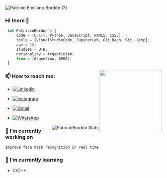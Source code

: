 ![Patricio Emiliano Bordón (7)](https://user-images.githubusercontent.com/95234993/155026237-b1884e44-65d4-4984-8fa9-c8636d385ade.gif)


### Hi there 👋

```js
 let PatricioBordon = {
     code = [C/C++, Python, JavaScript, HTML5, CSS3];
     tools = [VisualStudioCode, JupyterLab, Git_Bash, Git, Gimp];
     age = 18;
     studies = UTN;
     nacionality = Argentinian;
     from = [Argentina, AMBA];
 }

```
<img align= "right" width= "200px" src= "https://pa1.narvii.com/6580/8098c6e9207376889eeb0532d9f5a0723c4d73f5_hq.gif"/>

### 📫 How to reach me:
- [![Linkedin](https://img.shields.io/badge/-LinkedIn-blue?style=flat&logo=Linkedin&logoColor=white)](https://www.linkedin.com/in/patricio-bordon-6511981b3/)
- [![Instagram](https://img.shields.io/badge/-Instagram-c13584?style=flat&labelColor=c13584&logo=instagram&logoColor=white)](https://www.instagram.com/patricio_bordon_/?hl=es)
- [![Gmail](https://img.shields.io/badge/-Gmail-c14438?style=flat&logo=Gmail&logoColor=white)](mailto:patriciobordon123@gmail.com)
- [![WhatsApp](https://img.shields.io/badge/WhatsApp-+5491154635022-25D366?style=for-the-badge&logo=whatsapp&logoColor=whitelogo=whatsapp&style=flat&href=https://walink.co/e12c21)](https://walink.co/e12c21)


  <img align= "right" src="https://github-readme-stats.vercel.app/api?username=PatricioBordon&show_icons=true&theme=radical" alt="PatricioBordon Stats" />
</a>

### 🔭 I’m currently working on 
``
 improve face mask recognition in real time
``
### 🌱 I’m currently learning 
- C/C++

